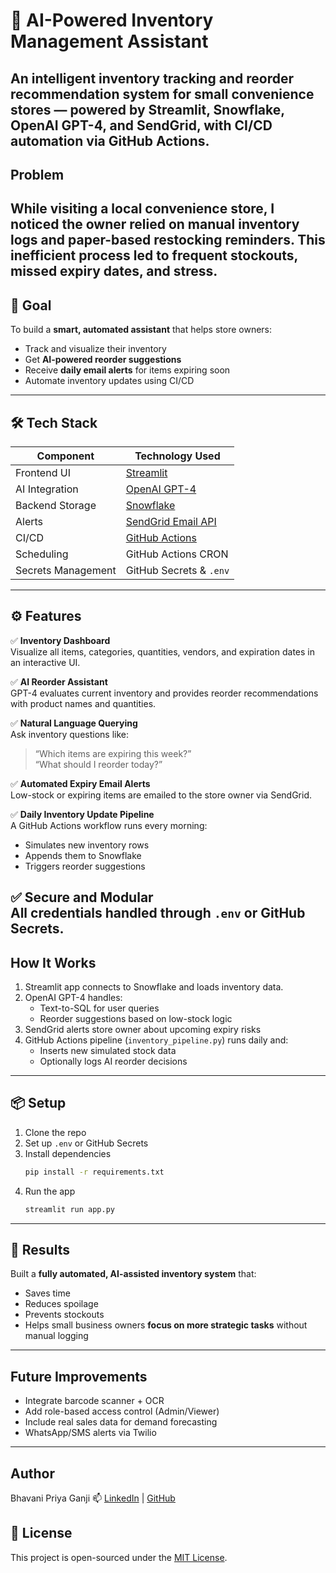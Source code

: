 # 🧠 AI-Powered Inventory Management Assistant

An intelligent inventory tracking and reorder recommendation system for small convenience stores — powered by **Streamlit**, **Snowflake**, **OpenAI GPT-4**, and **SendGrid**, with CI/CD automation via **GitHub Actions**.
---
## Problem

While visiting a local convenience store, I noticed the owner relied on **manual inventory logs** and **paper-based restocking reminders**. This inefficient process led to frequent stockouts, missed expiry dates, and stress.
---

## 🎯 Goal

To build a **smart, automated assistant** that helps store owners:
- Track and visualize their inventory
- Get **AI-powered reorder suggestions**
- Receive **daily email alerts** for items expiring soon
- Automate inventory updates using CI/CD

---

## 🛠️ Tech Stack

| Component        | Technology Used |
|------------------|-----------------|
| Frontend UI      | [Streamlit](https://streamlit.io/) |
| AI Integration   | [OpenAI GPT-4](https://openai.com/) |
| Backend Storage  | [Snowflake](https://www.snowflake.com/) |
| Alerts           | [SendGrid Email API](https://sendgrid.com/) |
| CI/CD            | [GitHub Actions](https://docs.github.com/en/actions) |
| Scheduling       | GitHub Actions CRON |
| Secrets Management | GitHub Secrets & `.env` |

---

## ⚙️ Features

✅ **Inventory Dashboard**  
Visualize all items, categories, quantities, vendors, and expiration dates in an interactive UI.

✅ **AI Reorder Assistant**  
GPT-4 evaluates current inventory and provides reorder recommendations with product names and quantities.

✅ **Natural Language Querying**  
Ask inventory questions like:  
> “Which items are expiring this week?”  
> “What should I reorder today?”

✅ **Automated Expiry Email Alerts**  
Low-stock or expiring items are emailed to the store owner via SendGrid.

✅ **Daily Inventory Update Pipeline**  
A GitHub Actions workflow runs every morning:
- Simulates new inventory rows
- Appends them to Snowflake
- Triggers reorder suggestions

✅ **Secure and Modular**  
All credentials handled through `.env` or GitHub Secrets.
---
## How It Works
1. Streamlit app connects to Snowflake and loads inventory data.
2. OpenAI GPT-4 handles:
   - Text-to-SQL for user queries
   - Reorder suggestions based on low-stock logic
3. SendGrid alerts store owner about upcoming expiry risks
4. GitHub Actions pipeline (`inventory_pipeline.py`) runs daily and:
   - Inserts new simulated stock data
   - Optionally logs AI reorder decisions
---
## 📦 Setup

1. Clone the repo  
2. Set up `.env` or GitHub Secrets  
3. Install dependencies  
   ```bash
   pip install -r requirements.txt
   ```
4. Run the app
   ```bash
   streamlit run app.py
   ```
---
## 🚀 Results
Built a **fully automated, AI-assisted inventory system** that:
* Saves time
* Reduces spoilage
* Prevents stockouts
* Helps small business owners **focus on more strategic tasks** without manual logging
---

## Future Improvements
* Integrate barcode scanner + OCR
* Add role-based access control (Admin/Viewer)
* Include real sales data for demand forecasting
* WhatsApp/SMS alerts via Twilio
---

## Author
Bhavani Priya Ganji
📫 [LinkedIn](https://www.linkedin.com/in/bhavani-priya45/) | [GitHub](https://github.com/Bhavani458)
## 📄 License
This project is open-sourced under the [MIT License](LICENSE).
```
